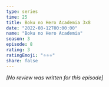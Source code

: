 ```yaml
---
type: series
time: 25
title: Boku no Hero Academia 3x8
date: "2022-08-12T00:00:00"
name: "Boku no Hero Academia"
season: 3
episode: 8
rating: 3
ratingEmoji: "⭐️⭐️⭐️"
share: false
---
```


_[No review was written for this episode]_
